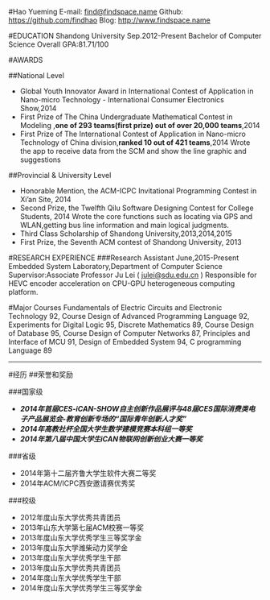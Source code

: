 #Hao Yueming
E-mail: find@findspace.name
Github: https://github.com/findhao
Blog: http://www.findspace.name

#EDUCATION
Shandong University	Sep.2012-Present
Bachelor of Computer Science
Overall GPA:81.71/100
 
#AWARDS

##National Level

+ Global Youth Innovator Award in International Contest of Application in Nano-micro Technology - International Consumer Electronics Show,2014
+ First Prize of The China Undergraduate Mathematical Contest in Modeling ,**one of 293 teams(first prize) out of over 20,000 teams**,2014
+ First Prize of The International Contest of Application in Nano-micro Technology of China division,**ranked 10 out of 421 teams**,2014
Wrote the app to receive data from the SCM and show the line graphic and suggestions

##Provincial & University Level

+ Honorable Mention, the ACM-ICPC Invitational Programming Contest in Xi’an Site, 2014
+ Second Prize, the Twelfth Qilu Software Designing Contest for College Students, 2014
Wrote the core functions such as locating via GPS and WLAN,getting bus line information and main logical judgments.
+ Third Class Scholarship of Shandong University,2013,2014,2015
+ First Prize, the Seventh ACM contest of Shandong University, 2013
 
#RESEARCH EXPERIENCE
###Research Assistant	June,2015-Present
Embedded System Laboratory,Department of Computer Science
Supervisor:Associate Professor Ju Lei ( julei@sdu.edu.cn )
Responsible for HEVC encoder acceleration on CPU-GPU heterogeneous computing platform.
 
#Major Courses
Fundamentals of Electric Circuits and Electronic Technology  92,  Course Design of Advanced Programming Language  92, Experiments for Digital Logic  95,  Discrete Mathematics  89,  Course Design of Database  95,  Course Design of Computer Networks  87,  Principles and Interface of MCU  91, Design of Embedded System  94,  C programming Language  89

---
#经历
##荣誉和奖励

###国家级
+ ***2014年首届CES-iCAN-SHOW自主创新作品展评与48届CES国际消费类电子产品展览会-教育创新专场的“国际青年创新人才奖”***
+ ***2014年高教社杯全国大学生数学建模竞赛本科组一等奖***
+ ***2014年第八届中国大学生iCAN物联网创新创业大赛一等奖***

###省级
+ 2014年第十二届齐鲁大学生软件大赛二等奖
+ 2014年ACM/ICPC西安邀请赛优秀奖

###校级
+ 2012年度山东大学优秀共青团员
+ 2013年山东大学第七届ACM校赛一等奖
+  2013年度山东大学优秀学生三等奖学金
+ 2013年度山东大学潍柴动力奖学金
+ 2013年度山东大学优秀学生干部    
+ 2013年度山东大学优秀共青团员
+ 2014年度山东大学优秀学生干部
+ 2014年度山东大学优秀学生三等奖学金

